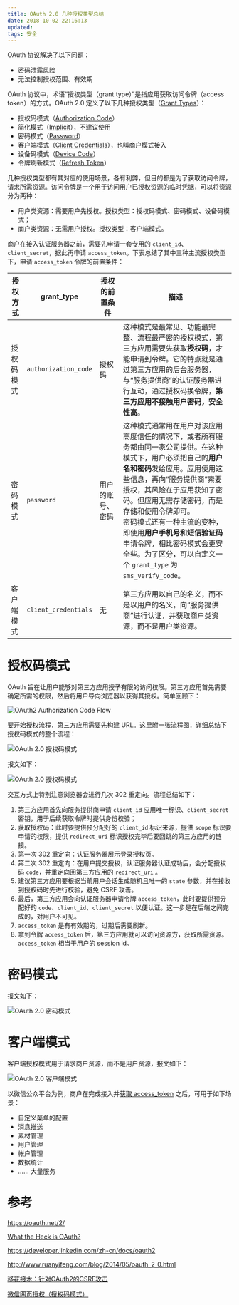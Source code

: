 ```yaml
---
title: OAuth 2.0 几种授权类型总结
date: 2018-10-02 22:16:13
updated:
tags: 安全
---
```


OAuth 协议解决了以下问题：

- 密码泄露风险
- 无法控制授权范围、有效期

OAuth 协议中，术语“授权类型（grant type）”是指应用获取访问令牌（access token）的方式。OAuth 2.0 定义了以下几种授权类型（[Grant Types](https://oauth.net/2/grant-types/)）：

- 授权码模式（[Authorization Code](https://oauth.net/2/grant-types/authorization-code/)）
- 简化模式（[Implicit](https://oauth.net/2/grant-types/implicit/)），不建议使用
- 密码模式（[Password](https://oauth.net/2/grant-types/password/)）
- 客户端模式（[Client Credentials](https://oauth.net/2/grant-types/client-credentials/)），也叫商户模式接入
- 设备码模式（[Device Code](https://oauth.net/2/grant-types/device-code/)）
- 令牌刷新模式（[Refresh Token](https://oauth.net/2/grant-types/refresh-token/)）

几种授权类型都有其对应的使用场景，各有利弊，但目的都是为了获取访问令牌，请求所需资源。访问令牌是一个用于访问用户已授权资源的临时凭据，可以将资源分为两种：

* 用户类资源：需要用户先授权。授权类型：授权码模式、密码模式、设备码模式；
* 商户类资源：无需用户授权。授权类型：客户端模式。

商户在接入认证服务器之前，需要先申请一套专用的 `client_id`、`client_secret`，据此再申请 `access_token`。下表总结了其中三种主流授权类型下，申请 `access_token` 令牌的前置条件：

| 授权方式   | grant_type           | 授权的前置条件   | 描述                                                         |
| ---------- | -------------------- | ---------------- | ------------------------------------------------------------ |
| 授权码模式 | `authorization_code` | 授权码           | 这种模式是最常见、功能最完整、流程最严密的授权模式，第三方应用需要先获取**授权码**，才能申请到令牌。它的特点就是通过第三方应用的后台服务器，与“服务提供商”的认证服务器进行互动，通过授权码换令牌，**第三方应用不接触用户密码，安全性高**。 |
| 密码模式   | `password`           | 用户的账号、密码 | 这种模式通常用在用户对该应用高度信任的情况下，或者所有服务都由同一家公司提供。在这种模式下，用户必须把自己的**用户名和密码**发给应用。应用使用这些信息，再向“服务提供商”索要授权，其风险在于应用获知了密码。但应用无需存储密码，而是存储和使用令牌即可。<br/>密码模式还有一种主流的变种，即使用**用户手机号和短信验证码**申请令牌，相比密码模式会更安全些。为了区分，可以自定义一个 `grant_type` 为 `sms_verify_code`。 |
| 客户端模式 | `client_credentials` | 无               | 第三方应用以自己的名义，而不是以用户的名义，向“服务提供商”进行认证，并获取商户类资源，而不是用户类资源。 |

# 授权码模式

OAuth 旨在让用户能够对第三方应用授予有限的访问权限。第三方应用首先需要确定所需的权限，然后将用户导向浏览器以获得其授权。简单回顾下：

![OAuth2 Authorization Code Flow](/img/security/oauth2.webp)

要开始授权流程，第三方应用需要先构建 URL。这里附一张流程图，详细总结下授权码模式的整个流程：

![OAuth 2.0 授权码模式](/img/security/oauth2.png)

报文如下：

![OAuth 2.0 授权码模式](/img/security/grant_type_of_authorization_code.png)

交互方式上特别注意浏览器会进行几次 302 重定向。流程总结如下：

1. 第三方应用首先向服务提供商申请 `client_id` 应用唯一标识、`client_secret` 密钥，用于后续获取令牌时提供身份校验；
2. 获取授权码：此时要提供预分配好的 `client_id` 标识来源，提供 `scope` 标识要申请的权限，提供 `redirect_uri` 标识授权完毕后要回跳的第三方应用的链接。
3. 第一次 302 重定向：认证服务器展示登录授权页。
4. 第二次 302 重定向：在用户提交授权，认证服务器认证成功后，会分配授权码 `code`，并重定向回第三方应用的 `redirect_uri` 。
5. 建议第三方应用要根据当前用户会话生成随机且唯一的 `state` 参数，并在接收到授权码时先进行校验，避免 CSRF 攻击。
6. 最后，第三方应用会向认证服务器申请令牌 `access_token`，此时要提供预分配好的 `code`、`client_id`、`client_secret` 以便认证。这一步是在后端之间完成的，对用户不可见。
7. `access_token` 是有有效期的，过期后需要刷新。
8. 拿到令牌 `access_token` 后，第三方应用就可以访问资源方，获取所需资源。`access_token` 相当于用户的 session id。

# 密码模式

报文如下：

![OAuth 2.0 密码模式](/img/security/grant_type_of_password.png)

# 客户端模式

客户端授权模式用于请求商户资源，而不是用户资源，报文如下：

![OAuth 2.0 客户端模式](/img/security/grant_type_of_client_credentials.png)

以微信公众平台为例，商户在完成接入并[获取 access_token](https://mp.weixin.qq.com/wiki?t=resource/res_main&id=mp1421140183) 之后，可用于如下场景：

* 自定义菜单的配置
* 消息推送
* 素材管理
* 用户管理
* 帐户管理
* 数据统计
* …… 大量服务

# 参考

https://oauth.net/2/

[What the Heck is OAuth?](https://developer.okta.com/blog/2017/06/21/what-the-heck-is-oauth)

https://developer.linkedin.com/zh-cn/docs/oauth2

http://www.ruanyifeng.com/blog/2014/05/oauth_2_0.html

[移花接木：针对OAuth2的CSRF攻击](https://www.jianshu.com/p/c7c8f51713b6)

[微信网页授权（授权码模式）](https://mp.weixin.qq.com/wiki?t=resource/res_main&id=mp1421140842)


